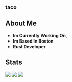 

### taco
## About Me
- **Im Currently Working On**,
- **Im Based In Boston**
- **Rust Developer**

## Stats
<img src="https://komarev.com/ghpvc/?username=tacotacoenchilada">
<img src="https://github-readme-stats.vercel.app/api?username=tacotacoenchilada&&show_icons=true&title_color=ffffff&icon_color=bb2acf&text_color=daf7dc&bg_color=151515">
<img src="https://github-readme-stats.vercel.app/api/top-langs/?username=tacotacoenchilada&theme=dark">
